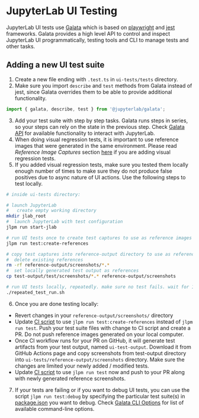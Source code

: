 # JupyterLab UI Testing

JupyterLab UI tests use [Galata](https://github.com/jupyterlab/galata) which is based on [playwright](https://github.com/microsoft/playwright) and [jest](https://github.com/facebook/jest) frameworks. Galata provides a high level API to control and inspect JupyterLab UI programmatically, testing tools and CLI to manage tests and other tasks.

## Adding a new UI test suite

1. Create a new file ending with `.test.ts` in `ui-tests/tests` directory.
2. Make sure you import `describe` and `test` methods from Galata instead of jest, since Galata overrides them to be able to provide additional functionality.
```ts
import { galata, describe, test } from '@jupyterlab/galata';
```
3. Add your test suite with step by step tasks. Galata runs steps in series, so your steps can rely on the state in the previous step. Check [Galata API](https://github.com/jupyterlab/galata/blob/main/packages/galata/src/galata.ts) for available functionality to interact with JupyterLab.
4. When doing visual regression tests, it is important to use reference images that were generated in the same environment. Please read *Reference Image Captures* section [here](https://github.com/jupyterlab/galata#reference-image-captures) if you are adding visual regression tests.
5. If you added visual regression tests, make sure you tested them locally enough number of times to make sure they do not produce false positives due to async nature of UI actions. Use the following steps to test locally.
```bash
# inside ui-tests directory:

# launch JupyterLab
#   create empty working directory
mkdir jlab_root
#  launch JupyterLab with test configuration
jlpm run start-jlab

# run UI tests once to create test captures to use as reference images
jlpm run test:create-references

# copy test captures into reference-output directory to use as references
#  delete existing references
rm -rf reference-output/screenshots/*.*
#  set locally generated test output as references
cp test-output/test/screenshots/*.* reference-output/screenshots

# run UI tests locally, repeatedly. make sure no test fails. wait for 10-20 successful repeats
./repeated_test_run.sh
```
6. Once you are done testing locally:
- Revert changes in your `reference-output/screenshots/` directory
- Update [CI script](../.github/workflows/ui-tests.yml) to use `jlpm run test:create-references` instead of `jlpm run test`. Push your test suite files with change to CI script and create a PR. Do not push reference images generated on your local computer.
- Once CI workflow runs for your PR on GitHub, it will generate test artifacts from your test output, named `ui-test-output`. Download it from GitHub Actions page and copy screenshots from test-output directory into `ui-tests/reference-output/screenshots` directory. Make sure the changes are limited your newly added / modified tests.
- Update [CI script](../.github/workflows/ui-tests.yml) to use `jlpm run test` now and push to your PR along with newly generated reference screenshots.
7. If your tests are failing or if you want to debug UI tests, you can use the script `jlpm run test:debug` by specifying the particular test suite(s) in [package.json](package.json) you want to debug. Check [Galata CLI Options](https://github.com/jupyterlab/galata#command-line-options) for list of available command-line options.